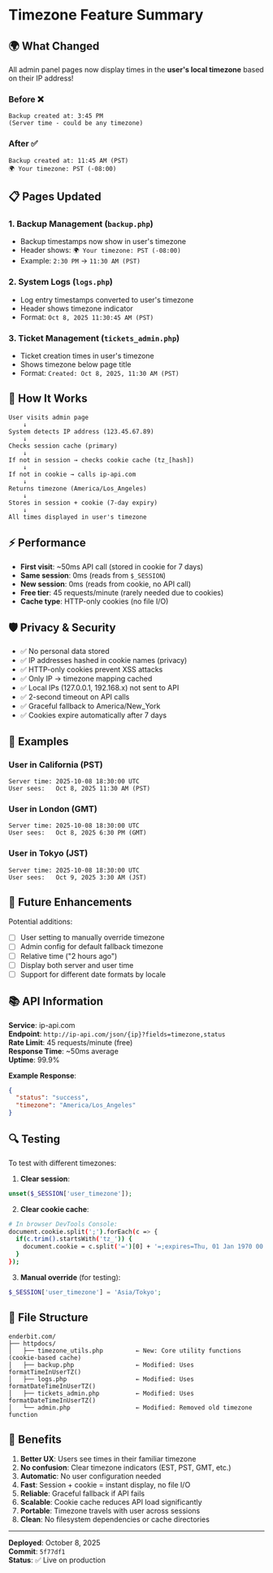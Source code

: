 # Timezone Feature Summary

## 🌍 What Changed

All admin panel pages now display times in the **user's local timezone** based on their IP address!

### Before ❌
```
Backup created at: 3:45 PM
(Server time - could be any timezone)
```

### After ✅
```
Backup created at: 11:45 AM (PST)
🌍 Your timezone: PST (-08:00)
```

## 📋 Pages Updated

### 1. **Backup Management** (`backup.php`)
- Backup timestamps now show in user's timezone
- Header shows: `🌍 Your timezone: PST (-08:00)`
- Example: `2:30 PM` → `11:30 AM (PST)`

### 2. **System Logs** (`logs.php`)
- Log entry timestamps converted to user's timezone
- Header shows timezone indicator
- Format: `Oct 8, 2025 11:30:45 AM (PST)`

### 3. **Ticket Management** (`tickets_admin.php`)
- Ticket creation times in user's timezone
- Shows timezone below page title
- Format: `Created: Oct 8, 2025, 11:30 AM (PST)`

## 🔧 How It Works

```
User visits admin page
    ↓
System detects IP address (123.45.67.89)
    ↓
Checks session cache (primary)
    ↓
If not in session → checks cookie cache (tz_[hash])
    ↓
If not in cookie → calls ip-api.com
    ↓
Returns timezone (America/Los_Angeles)
    ↓
Stores in session + cookie (7-day expiry)
    ↓
All times displayed in user's timezone
```

## ⚡ Performance

- **First visit**: ~50ms API call (stored in cookie for 7 days)
- **Same session**: 0ms (reads from `$_SESSION`)
- **New session**: 0ms (reads from cookie, no API call)
- **Free tier**: 45 requests/minute (rarely needed due to cookies)
- **Cache type**: HTTP-only cookies (no file I/O)

## 🛡️ Privacy & Security

- ✅ No personal data stored
- ✅ IP addresses hashed in cookie names (privacy)
- ✅ HTTP-only cookies prevent XSS attacks
- ✅ Only IP → timezone mapping cached
- ✅ Local IPs (127.0.0.1, 192.168.x) not sent to API
- ✅ 2-second timeout on API calls
- ✅ Graceful fallback to America/New_York
- ✅ Cookies expire automatically after 7 days

## 📝 Examples

### User in California (PST)
```
Server time: 2025-10-08 18:30:00 UTC
User sees:   Oct 8, 2025 11:30 AM (PST)
```

### User in London (GMT)
```
Server time: 2025-10-08 18:30:00 UTC
User sees:   Oct 8, 2025 6:30 PM (GMT)
```

### User in Tokyo (JST)
```
Server time: 2025-10-08 18:30:00 UTC
User sees:   Oct 9, 2025 3:30 AM (JST)
```

## 🚀 Future Enhancements

Potential additions:
- [ ] User setting to manually override timezone
- [ ] Admin config for default fallback timezone
- [ ] Relative time ("2 hours ago")
- [ ] Display both server and user time
- [ ] Support for different date formats by locale

## 📚 API Information

**Service**: ip-api.com  
**Endpoint**: `http://ip-api.com/json/{ip}?fields=timezone,status`  
**Rate Limit**: 45 requests/minute (free)  
**Response Time**: ~50ms average  
**Uptime**: 99.9%  

**Example Response**:
```json
{
  "status": "success",
  "timezone": "America/Los_Angeles"
}
```

## 🔍 Testing

To test with different timezones:

1. **Clear session**:
```php
unset($_SESSION['user_timezone']);
```

2. **Clear cookie cache**:
```bash
# In browser DevTools Console:
document.cookie.split(';').forEach(c => {
  if(c.trim().startsWith('tz_')) {
    document.cookie = c.split('=')[0] + '=;expires=Thu, 01 Jan 1970 00:00:00 UTC;path=/';
  }
});
```

3. **Manual override** (for testing):
```php
$_SESSION['user_timezone'] = 'Asia/Tokyo';
```

## 📁 File Structure

```
enderbit.com/
├── httpdocs/
│   ├── timezone_utils.php         ← New: Core utility functions (cookie-based cache)
│   ├── backup.php                 ← Modified: Uses formatTimeInUserTZ()
│   ├── logs.php                   ← Modified: Uses formatDateTimeInUserTZ()
│   ├── tickets_admin.php          ← Modified: Uses formatDateTimeInUserTZ()
│   └── admin.php                  ← Modified: Removed old timezone function
```

## 🎯 Benefits

1. **Better UX**: Users see times in their familiar timezone
2. **No confusion**: Clear timezone indicators (EST, PST, GMT, etc.)
3. **Automatic**: No user configuration needed
4. **Fast**: Session + cookie = instant display, no file I/O
5. **Reliable**: Graceful fallback if API fails
6. **Scalable**: Cookie cache reduces API load significantly
7. **Portable**: Timezone travels with user across sessions
8. **Clean**: No filesystem dependencies or cache directories

---

**Deployed**: October 8, 2025  
**Commit**: `5f77df1`  
**Status**: ✅ Live on production
